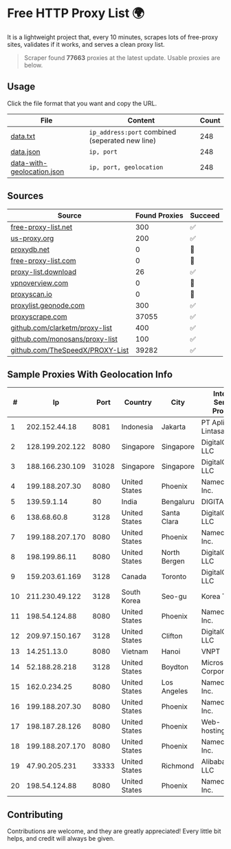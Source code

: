 
# Free HTTP Proxy List 🌍

It is a lightweight project that, every 10 minutes, scrapes lots of free-proxy sites, validates if it works, and serves a clean proxy list.


> Scraper found **77663** proxies at the latest update. Usable proxies are below.

## Usage

Click the file format that you want and copy the URL.


|File|Content|Count|
|----|-------|-----|
|[data.txt](https://raw.githubusercontent.com/themiralay/Proxy-List-World/master/data.txt)|`ip_address:port` combined (seperated new line)|248|
|[data.json](https://raw.githubusercontent.com/themiralay/Proxy-List-World/master/data.json)|`ip, port`|248|
|[data-with-geolocation.json](https://raw.githubusercontent.com/themiralay/Proxy-List-World/master/data-with-geolocation.json)|`ip, port, geolocation`|248|

## Sources

|Source|Found Proxies|Succeed|
|------|-------------|-------|
|[free-proxy-list.net](https://free-proxy-list.net)|300|✅|
|[us-proxy.org](https://www.us-proxy.org)|200|✅|
|[proxydb.net](http://proxydb.net)|0|🚫|
|[free-proxy-list.com](https://free-proxy-list.com/?page=&port=&type%5B%5D=http&type%5B%5D=https&up_time=0&search=Search)|0|🚫|
|[proxy-list.download](https://www.proxy-list.download/HTTP)|26|✅|
|[vpnoverview.com](https://vpnoverview.com/privacy/anonymous-browsing/free-proxy-servers)|0|🚫|
|[proxyscan.io](https://www.proxyscan.io)|0|🚫|
|[proxylist.geonode.com](https://proxylist.geonode.com/api/proxy-list?limit=300&page=1&sort_by=lastChecked&sort_type=desc&protocols=http,https)|300|✅|
|[proxyscrape.com](https://api.proxyscrape.com/v2/?request=displayproxies&protocol=http&timeout=10000&country=all&ssl=all&anonymity=all)|37055|✅|
|[github.com/clarketm/proxy-list](https://raw.githubusercontent.com/clarketm/proxy-list/master/proxy-list-raw.txt)|400|✅|
|[github.com/monosans/proxy-list](https://raw.githubusercontent.com/monosans/proxy-list/main/proxies/http.txt)|100|✅|
|[github.com/TheSpeedX/PROXY-List](https://raw.githubusercontent.com/TheSpeedX/PROXY-List/master/http.txt)|39282|✅|


## Sample Proxies With Geolocation Info

|#|Ip|Port|Country|City|Internet Service Provider|
|-|--|----|-------|----|-------------------------|
|1|202.152.44.18|8081|Indonesia|Jakarta|PT Aplikanusa Lintasarta|
|2|128.199.202.122|8080|Singapore|Singapore|DigitalOcean, LLC|
|3|188.166.230.109|31028|Singapore|Singapore|DigitalOcean, LLC|
|4|199.188.207.30|8080|United States|Phoenix|Namecheap, Inc.|
|5|139.59.1.14|80|India|Bengaluru|DIGITALOCEAN|
|6|138.68.60.8|3128|United States|Santa Clara|DigitalOcean, LLC|
|7|199.188.207.170|8080|United States|Phoenix|Namecheap, Inc.|
|8|198.199.86.11|8080|United States|North Bergen|DigitalOcean, LLC|
|9|159.203.61.169|3128|Canada|Toronto|DigitalOcean, LLC|
|10|211.230.49.122|3128|South Korea|Seo-gu|Korea Telecom|
|11|198.54.124.88|8080|United States|Phoenix|Namecheap, Inc.|
|12|209.97.150.167|3128|United States|Clifton|DigitalOcean, LLC|
|13|14.251.13.0|8080|Vietnam|Hanoi|VNPT|
|14|52.188.28.218|3128|United States|Boydton|Microsoft Corporation|
|15|162.0.234.25|8080|United States|Los Angeles|Namecheap, Inc.|
|16|199.188.207.30|8080|United States|Phoenix|Namecheap, Inc.|
|17|198.187.28.126|8080|United States|Phoenix|Web-hosting.com|
|18|199.188.207.170|8080|United States|Phoenix|Namecheap, Inc.|
|19|47.90.205.231|33333|United States|Richmond|Alibaba.com LLC|
|20|198.54.124.88|8080|United States|Phoenix|Namecheap, Inc.|



## Contributing

Contributions are welcome, and they are greatly appreciated! Every
little bit helps, and credit will always be given.

